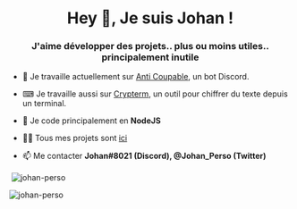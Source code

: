 <h1 align="center">Hey 👋, Je suis Johan !</h1>
<h3 align="center">J'aime développer des projets.. plus ou moins utiles.. principalement inutile</h3>

- 🔭 Je travaille actuellement sur [Anti Coupable](https://anticoupable.tk), un bot Discord.

- ⌨ Je travaille aussi sur [Crypterm](https://github.com/johan-perso/crypterm), un outil pour chiffrer du texte depuis un terminal.

- 🌱 Je code principalement en **NodeJS**

- 👨‍💻 Tous mes projets sont [ici](https://johan-perso.tk)

- 📫 Me contacter **Johan#8021 (Discord), @Johan_Perso (Twitter)**

<p>&nbsp;<img align="center" src="https://github-readme-stats.vercel.app/api?username=johan-perso&show_icons=true&locale=en" alt="johan-perso" /></p>

<p><img align="left" src="https://github-readme-stats.vercel.app/api/top-langs?username=johan-perso&show_icons=true&locale=en&layout=compact" alt="johan-perso" /></p>

<!-- Fait avec https://rahuldkjain.github.io/gh-profile-readme-generator -->
